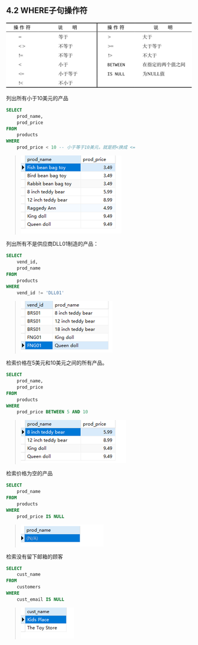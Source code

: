 ## 4.2 WHERE子句操作符

![image-20240301211603643](./assets/image-20240301211603643.png)

列出所有小于10美元的产品

```sql
SELECT
	prod_name,
	prod_price 
FROM
	products 
WHERE
	prod_price < 10 -- 小于等于10美元，就是把<换成 <=
```

> ![image-20240301211826165](./assets/image-20240301211826165.png)

列出所有不是供应商DLL01制造的产品：

```sql
SELECT
	vend_id,
	prod_name 
FROM
	products 
WHERE
	vend_id != 'DLL01'
```

> ![image-20240301212519493](./assets/image-20240301212519493.png)

检索价格在5美元和10美元之间的所有产品。

```sql
SELECT
	prod_name,
	prod_price 
FROM
	products 
WHERE
	prod_price BETWEEN 5 AND 10
```

> ![image-20240301213238251](./assets/image-20240301213238251.png)

检索价格为空的产品

```sql
SELECT
	prod_name 
FROM
	products 
WHERE
	prod_price IS NULL
```

> ![image-20240301213504525](./assets/image-20240301213504525.png)

检索没有留下邮箱的顾客

```sql
SELECT
	cust_name 
FROM
	customers 
WHERE
	cust_email IS NULL
```

>![image-20240301213440741](./assets/image-20240301213440741.png)
